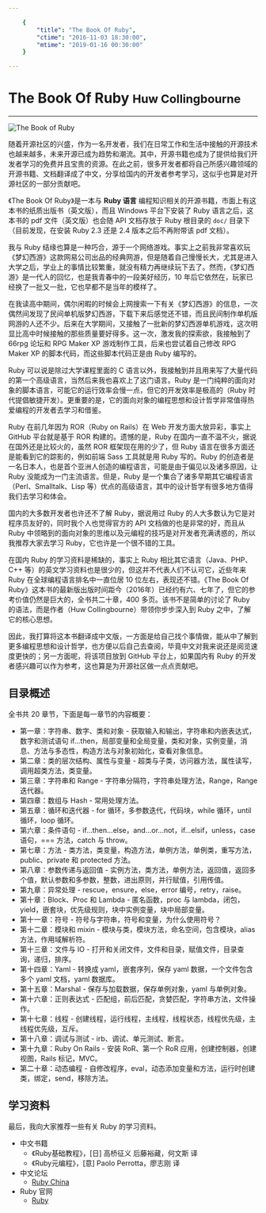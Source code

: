 ```yaml
---

	{
		"title": "The Book Of Ruby",
		"ctime": "2016-11-03 18:30:00",
		"mtime": "2019-01-16 00:30:00"
	}

---
```


# The Book Of Ruby <small class="h5 text-muted">Huw Collingbourne</small>

***

<div class="text-center">

![The Book of Ruby](./images/book-of-ruby.jpg)
</div>

随着开源社区的兴盛，作为一名开发者，我们在日常工作和生活中接触的开源技术也越来越多，未来开源已成为趋势和潮流。其中，开源书籍也成为了提供给我们开发者学习的免费并且宝贵的资源。在此之前，很多开发者都将自己所感兴趣领域的开源书籍、文档翻译成了中文，分享给国内的开发者参考学习，这似乎也算是对开源社区的一部分贡献吧。

《The Book Of Ruby》是一本与 **Ruby 语言** 编程知识相关的开源书籍，市面上有这本书的纸质出版书（英文版），而且 Windows 平台下安装了 Ruby 语言之后，这本书的 pdf 文件（英文版）也会随 API 文档存放于 Ruby 根目录的 `doc/` 目录下（目前发现，在安装 Ruby 2.3 还是 2.4 版本之后不再附带该 pdf 文档）。

我与 Ruby 结缘也算是一种巧合，源于一个网络游戏。事实上之前我非常喜欢玩《梦幻西游》这款网易公司出品的经典网游，但是随着自己慢慢长大，尤其是进入大学之后，学业上的事情比较繁重，就没有精力再继续玩下去了。然而，《梦幻西游》是一代人的回忆，也是我青春中的一段美好经历，10 年后它依然在，玩家已经换了一批又一批，它也早都不是当年的模样了。

在我读高中期间，偶尔闲暇的时候会上网搜索一下有关《梦幻西游》的信息，一次偶然间发现了民间单机版梦幻西游，下载下来后感觉还不错，而且民间制作单机版网游的人还不少。后来在大学期间，又接触了一批新的梦幻西游单机游戏，这次明显比高中时候接触的那些质量要好得多。这一次，激发我的探索欲，我接触到了 66rpg 论坛和 RPG Maker XP 游戏制作工具，后来也尝试着自己修改 RPG Maker XP 的脚本代码，而这些脚本代码正是由 Ruby 编写的。

Ruby 可以说是除过大学课程里面的 C 语言以外，我接触到并且用来写了大量代码的第一个高级语言，当然后来我也喜欢上了这门语言。Ruby 是一门纯粹的面向对象的脚本语言，可能它的运行效率会慢一点，但它的开发效率是极高的（Ruby 时代提倡敏捷开发）。更重要的是，它的面向对象的编程思想和设计哲学非常值得热爱编程的开发者去学习和借鉴。

Ruby 在前几年因为 ROR（Ruby on Rails）在 Web 开发方面大放异彩，事实上 GitHub 平台就是基于 ROR 构建的。遗憾的是，Ruby 在国内一直不温不火，据说在国外还是比较火的，虽然 ROR 框架现在用的少了，但 Ruby 语言在很多方面还是能看到它的踪影的，例如前端 Sass 工具就是用 Ruby 写的。Ruby 的创造者是一名日本人，也是首个亚洲人创造的编程语言，可能是由于偏见以及诸多原因，让 Ruby 没能成为一门主流语言。但是，Ruby 是一个集合了诸多早期其它编程语言（Perl、Smalltalk、Lisp 等）优点的高级语言，其中的设计哲学有很多地方值得我们去学习和体会。

国内的大多数开发者也许还不了解 Ruby，据说用过 Ruby 的人大多数认为它是对程序员友好的，同时我个人也觉得官方的 API 文档做的也是非常的好，而且从 Ruby 中领略到的面向对象的思维以及元编程的技巧是对开发者充满诱惑的，所以我推荐大家去学习 Ruby，它也许是一个很不错的工具。

在国内 Ruby 的学习资料是稀缺的，事实上 Ruby 相比其它语言（Java、PHP、C++ 等）的英文学习资料也是很少的，但这并不代表人们不认可它，近些年来 Ruby 在全球编程语言排名中一直位居 10 位左右，表现还不错。《The Book Of Ruby》这本书的最新版出版时间距今（2016年）已经约有六、七年了，但它的参考价值仍然是巨大的，全书共二十章，400 多页。该书不是简单的讨论了 Ruby 的语法，而是作者（Huw Collingbourne）带领你步步深入到 Ruby 之中，了解它的核心思想。

因此，我打算将这本书翻译成中文版，一方面是给自己找个事情做，能从中了解到更多编程思想和设计哲学，也方便以后自己去查阅，毕竟中文对我来说还是阅览速度更快的；另一方面呢，将该项目放到 GitHub 平台上，如果国内有 Ruby 的开发者感兴趣可以作为参考，这也算是为开源社区做一点点贡献吧。

## 目录概述

全书共 20 章节，下面是每一章节的内容概要：

- 第一章：字符串、数字、类和对象 - 获取输入和输出，字符串和内嵌表达式，数字和测试语句 if...then，局部变量和全局变量，类和对象，实例变量，消息、方法与多态性，构造方法与对象初始化，查看对象信息。
- 第二章：类的层次结构、属性与变量 - 超类与子类，访问器方法，属性读写，调用超类方法，类变量。
- 第三章：字符串和 Range - 字符串分隔符，字符串处理方法，Range，Range 迭代器。
- 第四章：数组与 Hash - 常用处理方法。
- 第五章：循环和迭代器 - for 循环，多参数迭代，代码块，while 循环，until 循环，loop 循环。
- 第六章：条件语句 - if...then...else，and...or...not，if...elsif，unless，case 语句，=== 方法，catch 与 throw。
- 第七章：方法 - 类方法，类变量，构造方法，单例方法，单例类，重写方法，public、private 和 protected 方法。
- 第八章：参数传递与返回值 - 实例方法，类方法，单例方法，返回值，返回多个值，默认参数和多参数，整数，进出原则，并行赋值，引用传值。
- 第九章：异常处理 - rescue，ensure，else，error 编号，retry，raise。
- 第十章：Block、Proc 和 Lambda - 匿名函数，proc 与 lambda，闭包，yield，嵌套块，优先级规则，块中实例变量，块中局部变量。
- 第十一章：符号 - 符号与字符串，符号和变量，为什么使用符号？
- 第十二章：模块和 mixin - 模块与类，模块方法，命名空间，包含模块，alias 方法，作用域解析符。
- 第十三章：文件与 IO - 打开和关闭文件，文件和目录，赋值文件，目录查询，递归，排序。
- 第十四章：Yaml - 转换成 yaml，嵌套序列，保存 yaml 数据，一个文件包含多个 yaml 文档，yaml 数据库。
- 第十五章：Marshal - 保存与加载数据，保存单例对象，yaml 与单例对象。
- 第十六章：正则表达式 - 匹配组，前后匹配，贪婪匹配，字符串方法，文件操作。
- 第十七章：线程 - 创建线程，运行线程，主线程，线程状态，线程优先级，主线程优先级，互斥。
- 第十八章：调试与测试 - irb、调试、单元测试、断言。
- 第十九章：Ruby On Rails - 安装 RoR、第一个 RoR 应用，创建控制器，创建视图，Rails 标记，MVC。
- 第二十章：动态编程 - 自修改程序，eval，动态添加变量和方法，运行时创建类，绑定，send，移除方法。

## 学习资料

最后，我向大家推荐一些有关 Ruby 的学习资料。

- 中文书籍
  - 《Ruby基础教程》，[日] 高桥征义 后藤裕藏，何文斯 译
  - 《Ruby元编程》，[意] Paolo Perrotta，廖志刚 译
- 中文论坛
  - <a href="http://ruby-china.org/" target="_blank">Ruby China</a>
- Ruby 官网
  - <a href="http://www.ruby-lang.org/zh_cn/" target="_blank">Ruby</a>